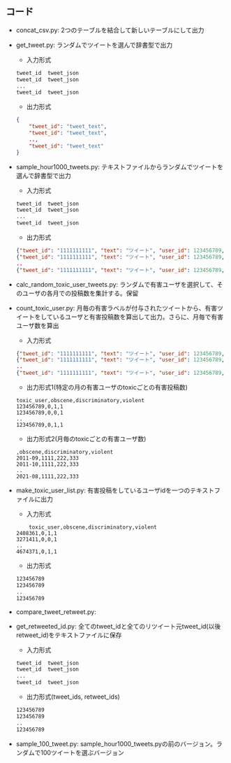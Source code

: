 
## コード
- concat_csv.py: 2つのテーブルを結合して新しいテーブルにして出力
- get_tweet.py: ランダムでツイートを選んで辞書型で出力
	- 入力形式
	```txt
	tweet_id  tweet_json
	tweet_id  tweet_json
	...
	tweet_id  tweet_json
	```
	- 出力形式
	```json
	{
		"tweet_id": "tweet_text",
		"tweet_id": "tweet_text",
		..,
		"tweet_id": "tweet_text"
	}
	```

- sample_hour1000_tweets.py: テキストファイルからランダムでツイートを選んで辞書型で出力
	- 入力形式
	```txt
	tweet_id  tweet_json
	tweet_id  tweet_json
	...
	tweet_id  tweet_json
	```
	- 出力形式
	```json
	{"tweet_id": "1111111111", "text": "ツイート", "user_id": 123456789, "screen_name": "yamada1234", "time": "YYYY-MM-DD-HH", "month": "YYYY-MM"}
	{"tweet_id": "1111111111", "text": "ツイート", "user_id": 123456789, "screen_name": "yamada1234", "time": "YYYY-MM-DD-HH", "month": "YYYY-MM"}
	..
	{"tweet_id": "1111111111", "text": "ツイート", "user_id": 123456789, "screen_name": "yamada1234", "time": "YYYY-MM-DD-HH", "month": "YYYY-MM"}
	```

- calc_random_toxic_user_tweets.py: ランダムで有害ユーザを選択して、そのユーザの各月での投稿数を集計する。保留
- count_toxic_user.py: 月毎の有害ラベルが付与されたツイートから、有害ツイートをしているユーザと有害投稿数を算出して出力。さらに、月毎で有害ユーザ数を算出
	- 入力形式
	```json
	{"tweet_id": "1111111111", "text": "ツイート", "user_id": 123456789, "screen_name": "yamada1234", "time": "YYYY-MM-DD-HH", "month": "YYYY-MM", "personal": 0, "others": 0, "illegal": 0, "corporate": 0, "violent": 0, "discriminatory": 0, "obscene": 0}
	{"tweet_id": "1111111111", "text": "ツイート", "user_id": 123456789, "screen_name": "yamada1234", "time": "YYYY-MM-DD-HH", "month": "YYYY-MM", "personal": 0, "others": 0, "illegal": 0, "corporate": 0, "violent": 0, "discriminatory": 0, "obscene": 0}
	..
	{"tweet_id": "1111111111", "text": "ツイート", "user_id": 123456789, "screen_name": "yamada1234", "time": "YYYY-MM-DD-HH", "month": "YYYY-MM", "personal": 0, "others": 0, "illegal": 0, "corporate": 0, "violent": 0, "discriminatory": 0, "obscene": 0}
	```
	- 出力形式1(特定の月の有害ユーザのtoxicごとの有害投稿数)
	```csv
	toxic_user,obscene,discriminatory,violent
	123456789,0,1,1
	123456789,0,0,1
	..
	123456789,0,1,1
	```
	- 出力形式2(月毎のtoxicごとの有害ユーザ数)
	```csv
	,obscene,discriminatory,violent
	2011-09,1111,222,333
	2011-10,1111,222,333
	..
	2021-08,1111,222,333
	```

- make_toxic_user_list.py: 有害投稿をしているユーザidを一つのテキストファイルに出力
	- 入力形式
	```csv
		toxic_user,obscene,discriminatory,violent
	2408361,0,1,1
	3271411,0,0,1
	..
	4674371,0,1,1
	```
	- 出力形式
	```txt
	123456789
	123456789
	..
	123456789
	```

- compare_tweet_retweet.py: 
- get_retweeted_id.py: 全てのtweet_idと全てのリツイート元tweet_id(以後retweet_id)をテキストファイルに保存
	- 入力形式
	```txt
	tweet_id  tweet_json
	tweet_id  tweet_json
	...
	tweet_id  tweet_json

	```
	- 出力形式(tweet_ids, retweet_ids)
	```txt
	123456789
	123456789
	..
	123456789
	```
- sample_100_tweet.py: sample_hour1000_tweets.pyの前のバージョン。ランダムで100ツイートを選ぶバージョン
